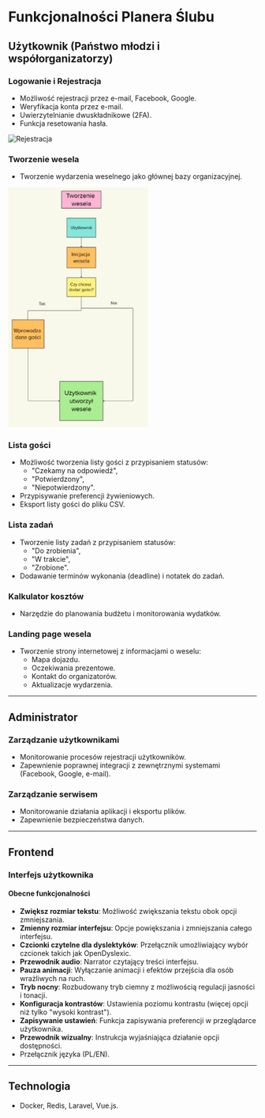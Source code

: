 # Funkcjonalności Planera Ślubu

## Użytkownik (Państwo młodzi i współorganizatorzy)

### Logowanie i Rejestracja
- Możliwość rejestracji przez e-mail, Facebook, Google.
- Weryfikacja konta przez e-mail.
- Uwierzytelnianie dwuskładnikowe (2FA).
- Funkcja resetowania hasła.


![Rejestracja](/img/docusaurus-social-card2.jpg)

### Tworzenie wesela
- Tworzenie wydarzenia weselnego jako głównej bazy organizacyjnej.

![Rejestracja](/img/docusaurus-social-card3.jpg)

### Lista gości
- Możliwość tworzenia listy gości z przypisaniem statusów:
  - "Czekamy na odpowiedź",
  - "Potwierdzony",
  - "Niepotwierdzony".
- Przypisywanie preferencji żywieniowych.
- Eksport listy gości do pliku CSV.

### Lista zadań
- Tworzenie listy zadań z przypisaniem statusów:
  - "Do zrobienia",
  - "W trakcie",
  - "Zrobione".
- Dodawanie terminów wykonania (deadline) i notatek do zadań.

### Kalkulator kosztów
- Narzędzie do planowania budżetu i monitorowania wydatków.

### Landing page wesela
- Tworzenie strony internetowej z informacjami o weselu:
  - Mapa dojazdu.
  - Oczekiwania prezentowe.
  - Kontakt do organizatorów.
  - Aktualizacje wydarzenia.

---

## Administrator

### Zarządzanie użytkownikami
- Monitorowanie procesów rejestracji użytkowników.
- Zapewnienie poprawnej integracji z zewnętrznymi systemami (Facebook, Google, e-mail).

### Zarządzanie serwisem
- Monitorowanie działania aplikacji i eksportu plików.
- Zapewnienie bezpieczeństwa danych.

---

## Frontend

### Interfejs użytkownika
#### Obecne funkcjonalności
- **Zwiększ rozmiar tekstu**: Możliwość zwiększania tekstu obok opcji zmniejszania.
- **Zmienny rozmiar interfejsu**: Opcje powiększania i zmniejszania całego interfejsu.
- **Czcionki czytelne dla dyslektyków**: Przełącznik umożliwiający wybór czcionek takich jak OpenDyslexic.
- **Przewodnik audio**: Narrator czytający treści interfejsu.
- **Pauza animacji**: Wyłączanie animacji i efektów przejścia dla osób wrażliwych na ruch.
- **Tryb nocny**: Rozbudowany tryb ciemny z możliwością regulacji jasności i tonacji.
- **Konfiguracja kontrastów**: Ustawienia poziomu kontrastu (więcej opcji niż tylko "wysoki kontrast").
- **Zapisywanie ustawień**: Funkcja zapisywania preferencji w przeglądarce użytkownika.
- **Przewodnik wizualny**: Instrukcja wyjaśniająca działanie opcji dostępności.
- Przełącznik języka (PL/EN).
---

## Technologia
- Docker, Redis, Laravel, Vue.js.
